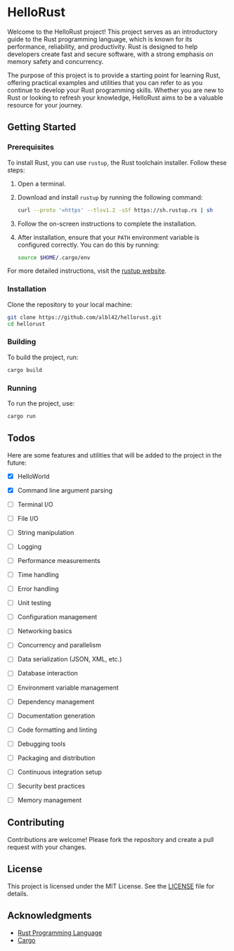 # HelloRust
Welcome to the HelloRust project! This project serves as an introductory guide to the Rust programming language, which is known for its performance, reliability, and productivity. Rust is designed to help developers create fast and secure software, with a strong emphasis on memory safety and concurrency.

The purpose of this project is to provide a starting point for learning Rust, offering practical examples and utilities that you can refer to as you continue to develop your Rust programming skills. Whether you are new to Rust or looking to refresh your knowledge, HelloRust aims to be a valuable resource for your journey.

## Getting Started

### Prerequisites

To install Rust, you can use `rustup`, the Rust toolchain installer. Follow these steps:

1. Open a terminal.
2. Download and install `rustup` by running the following command:

    ```sh
    curl --proto '=https' --tlsv1.2 -sSf https://sh.rustup.rs | sh
    ```

3. Follow the on-screen instructions to complete the installation.
4. After installation, ensure that your `PATH` environment variable is configured correctly. You can do this by running:

    ```sh
    source $HOME/.cargo/env
    ```

For more detailed instructions, visit the [rustup website](https://rustup.rs/).

### Installation

Clone the repository to your local machine:

```sh
git clone https://github.com/albl42/hellorust.git
cd hellorust
```

### Building

To build the project, run:

```sh
cargo build
```

### Running

To run the project, use:

```sh
cargo run
```

## Todos

Here are some features and utilities that will be added to the project in the future:

- [x] HelloWorld
- [x] Command line argument parsing
- [ ] Terminal I/O
- [ ] File I/O
- [ ] String manipulation
- [ ] Logging
- [ ] Performance measurements
- [ ] Time handling
- [ ] Error handling
- [ ] Unit testing
- [ ] Configuration management
- [ ] Networking basics
- [ ] Concurrency and parallelism
- [ ] Data serialization (JSON, XML, etc.)
- [ ] Database interaction
- [ ] Environment variable management
- [ ] Dependency management
- [ ] Documentation generation
- [ ] Code formatting and linting
- [ ] Debugging tools
- [ ] Packaging and distribution
- [ ] Continuous integration setup
- [ ] Security best practices
- [ ] Memory management


## Contributing

Contributions are welcome! Please fork the repository and create a pull request with your changes.

## License

This project is licensed under the MIT License. See the [LICENSE](LICENSE) file for details.

## Acknowledgments

- [Rust Programming Language](https://www.rust-lang.org/)
- [Cargo](https://doc.rust-lang.org/cargo/)